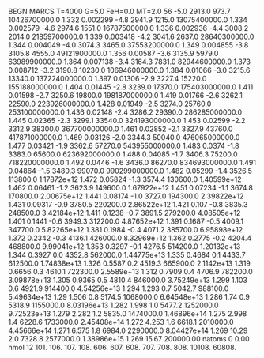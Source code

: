 BEGN
MARCS T=4000 G=5.0 FeH=0.0 MT=2.0
                  56
-5.0 2913.0 973.7 10426700000.0 1.332 0.002299 
-4.8 2941.9 1215.0 13075400000.0 1.334 0.002579 
-4.6 2974.6 1551.0 16787500000.0 1.336 0.002936 
-4.4 3008.2 2014.0 21859700000.0 1.339 0.003418 
-4.2 3041.6 2637.0 28640300000.0 1.344 0.004049 
-4.0 3074.3 3465.0 37553200000.0 1.349 0.004855 
-3.8 3105.8 4555.0 49121900000.0 1.356 0.00587 
-3.6 3135.9 5979.0 63989900000.0 1.364 0.007138 
-3.4 3164.3 7831.0 82944600000.0 1.373 0.008712 
-3.2 3190.8 10230.0 106946000000.0 1.384 0.01066 
-3.0 3215.6 13340.0 137224000000.0 1.397 0.01306 
-2.9 3227.4 15220.0 155188000000.0 1.404 0.01445 
-2.8 3239.0 17370.0 175403000000.0 1.411 0.01598 
-2.7 3250.6 19800.0 198187000000.0 1.419 0.01766 
-2.6 3262.1 22590.0 223926000000.0 1.428 0.01949 
-2.5 3274.0 25760.0 253100000000.0 1.436 0.02148 
-2.4 3286.2 29390.0 286285000000.0 1.445 0.02365 
-2.3 3299.1 33540.0 324193000000.0 1.453 0.02599 
-2.2 3312.9 38300.0 367700000000.0 1.461 0.02852 
-2.1 3327.9 43760.0 417871000000.0 1.469 0.03126 
-2.0 3344.3 50040.0 476065000000.0 1.477 0.03421 
-1.9 3362.6 57270.0 543955000000.0 1.483 0.0374 
-1.8 3383.0 65600.0 623692000000.0 1.488 0.04085 
-1.7 3406.3 75200.0 718220000000.0 1.492 0.0446 
-1.6 3436.0 86270.0 834693000000.0 1.491 0.04864 
-1.5 3480.3 99070.0 990299000000.0 1.482 0.05299 
-1.4 3526.5 113800.0 1.17872e+12 1.472 0.05824 
-1.3 3574.4 130600.0 1.40599e+12 1.462 0.06461 
-1.2 3623.9 149600.0 1.67922e+12 1.451 0.07234 
-1.1 3674.8 170800.0 2.00675e+12 1.441 0.08174 
-1.0 3727.0 194300.0 2.39822e+12 1.431 0.09317 
-0.9 3780.5 220200.0 2.86522e+12 1.421 0.107 
-0.8 3835.3 248500.0 3.42184e+12 1.411 0.1238 
-0.7 3891.5 279200.0 4.08505e+12 1.401 0.1441 
-0.6 3949.3 312200.0 4.87652e+12 1.391 0.1687 
-0.5 4009.1 347700.0 5.82265e+12 1.381 0.1984 
-0.4 4071.2 385700.0 6.95898e+12 1.372 0.2342 
-0.3 4136.1 426000.0 8.32969e+12 1.362 0.2775 
-0.2 4204.4 468800.0 9.99041e+12 1.353 0.3297 
-0.1 4276.5 514200.0 1.20132e+13 1.344 0.3927 
0.0 4352.8 562000.0 1.44775e+13 1.335 0.4684 
0.1 4433.7 612500.0 1.74838e+13 1.326 0.5587 
0.2 4519.3 665900.0 2.1142e+13 1.319 0.6656 
0.3 4610.1 722300.0 2.5589e+13 1.312 0.7909 
0.4 4706.9 782200.0 3.09878e+13 1.305 0.9365 
0.5 4810.4 846000.0 3.75249e+13 1.299 1.103 
0.6 4921.9 914400.0 4.54256e+13 1.294 1.293 
0.7 5042.7 988100.0 5.49634e+13 1.29 1.506 
0.8 5174.5 1068000.0 6.64548e+13 1.286 1.74 
0.9 5318.9 1155000.0 8.03196e+13 1.282 1.998 
1.0 5477.2 1252000.0 9.72523e+13 1.279 2.282 
1.2 5835.0 1474000.0 1.46896e+14 1.275 2.998 
1.4 6228.6 1733000.0 2.45408e+14 1.272 4.253 
1.6 6618.1 2010000.0 4.45666e+14 1.271 6.575 
1.8 6984.0 2290000.0 8.04427e+14 1.269 10.29 
2.0 7328.8 2577000.0 1.38986e+15 1.269 15.67 
200000.00
natoms              0      0.00
nmol          12
          101.         106.       107.      108.         606.        607.        608.
          707.         708.       808.    10108.       60808.
